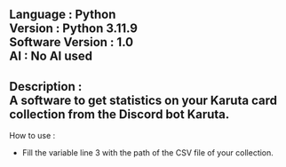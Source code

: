**Language : Python**  
**Version : Python 3.11.9**  
**Software Version : 1.0**  
**AI : No AI used**   
---
Description :   
A software to get statistics on your Karuta card collection from the Discord bot Karuta.   
---
How to use :   
- Fill the variable line 3 with the path of the CSV file of your collection.

